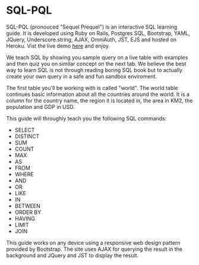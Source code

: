 # SQL-PQL

SQL-PQL (pronouced "Sequel Prequel") is an interactive SQL learning guide. It is developed using Ruby on Rails, Postgres SQL, Bootstrap, YAML, JQuery, Underscore.string, AJAX, OmniAuth, JST, EJS and hosted on Heroku. Vist the live demo [here](http://sql-pql.com) and enjoy.

We teach SQL by showing you sample query on a live table with examples and then quiz you on similar concept on the next tab. We believe the best way to learn SQL is not through reading boring SQL book but to actually create your own query in a safe and fun sandbox enviroment.

The first table you'll be working with is called "world". The world table continues basic information about all the countries around the world. It is a column for the country name, the region it is located in, the area in KM2, the population and GDP in USD.

This guide will throughly teach you the following SQL commands:

- SELECT
- DISTINCT
- SUM
- COUNT
- MAX
- AS
- FROM
- WHERE
- AND
- OR
- LIKE
- IN
- BETWEEN
- ORDER BY
- HAVING
- LIMIT
- JOIN

This guide works on any device using a responsive web design pattern provided by Bootstrap. The site uses AJAX for querying the result in the background and JQuery and JST to display the result.
